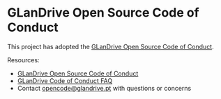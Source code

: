 # GLanDrive Open Source Code of Conduct

This project has adopted the [GLanDrive Open Source Code of Conduct](https://opensource.glandrive.pt/codeofconduct/).

Resources:

- [GLanDrive Open Source Code of Conduct](https://opensource.glandrive.pt/codeofconduct/)
- [GLanDrive Code of Conduct FAQ](https://opensource.glandrive.pt/codeofconduct/faq/)
- Contact [opencode@glandrive.pt](mailto:opencode@glandrive.pt) with questions or concerns
